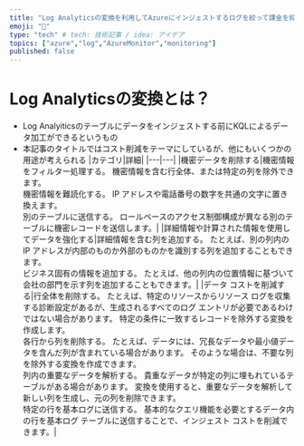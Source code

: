 ```yaml
---
title: "Log Analyticsの変換を利用してAzureにインジェストするログを絞って課金を抑える"
emoji: "🐥"
type: "tech" # tech: 技術記事 / idea: アイデア
topics: ["azure","log","AzureMonitor","monitoring"]
published: false
---
```

# Log Analyticsの変換とは？
- Log Analyiticsのテーブルにデータをインジェストする前にKQLによるデータ加工ができるというもの
- 本記事のタイトルではコスト削減をテーマにしているが、他にもいくつかの用途が考えられる
|カテゴリ|詳細|
|---|---|
|機密データを削除する|機密情報をフィルター処理する。 機密情報を含む行全体、または特定の列を除外できます。<br>機密情報を難読化する。 IP アドレスや電話番号の数字を共通の文字に置き換えます。<br>別のテーブルに送信する。 ロールベースのアクセス制御構成が異なる別のテーブルに機密レコードを送信します。|
|詳細情報や計算された情報を使用してデータを強化する|詳細情報を含む列を追加する。 たとえば、別の列内の IP アドレスが内部のものか外部のものかを識別する列を追加することもできます。<br>ビジネス固有の情報を追加する。 たとえば、他の列内の位置情報に基づいて会社の部門を示す列を追加することもできます。|
|データ コストを削減する|行全体を削除する。 たとえば、特定のリソースからリソース ログを収集する診断設定があるが、生成されるすべてのログ エントリが必要であるわけではない場合があります。 特定の条件に一致するレコードを除外する変換を作成します。<br>各行から列を削除する。 たとえば、データには、冗長なデータや最小値データを含んだ列が含まれている場合があります。 そのような場合は、不要な列を除外する変換を作成できます。<br>列内の重要なデータを解析する。 貴重なデータが特定の列に埋もれているテーブルがある場合があります。 変換を使用すると、重要なデータを解析して新しい列を生成し、元の列を削除できます。<br>特定の行を基本ログに送信する。 基本的なクエリ機能を必要とするデータ内の行を基本ログ テーブルに送信することで、インジェスト コストを削減できます。|


